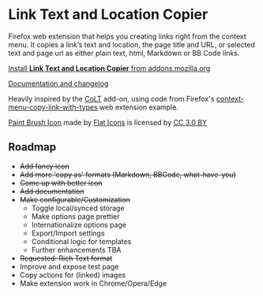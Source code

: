 # Link Text and Location Copier
Firefox web extension that helps you creating links right from the context menu. It copies a link’s text and location, the page title and URL, or selected text and page url as either plain text, html, Markdown or BB Code links.

[Install **Link Text and Location Copier** from addons.mozilla.org](https://addons.mozilla.org/en-US/firefox/addon/link-text-and-location-copier/)

[Documentation and changelog](https://evilnickname.github.io/link-text-location-copier/)

Heavily inspired by the [CoLT](https://github.com/jgbishop/colt) add-on, using code from Firefox's [context-menu-copy-link-with-types](https://github.com/mdn/webextensions-examples/tree/master/context-menu-copy-link-with-types)  web extension example.

[Paint Brush Icon](https://www.flaticon.com/free-icon/paint-brush_178388) made by [Flat Icons](https://flat-icons.com/) is licensed by [CC 3.0 BY](http://creativecommons.org/licenses/by/3.0/)

## Roadmap
* ~~Add fancy icon~~
* ~~Add more 'copy as' formats (Markdown, BBCode, what-have-you)~~
* ~~Come up with better icon~~
* ~~Add documentation~~
* ~~Make configurable/Customization~~
    * Toggle local/synced storage
    * Make options page prettier
    * Internationalize options page
    * Export/Import settings
    * Conditional logic for templates
    * Further enhancements TBA
* ~~Requested: Rich Text format~~
* Improve and expose test page
* Copy actions for (linked) images
* Make extension work in Chrome/Opera/Edge
